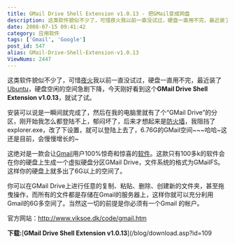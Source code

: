```yaml
---
title: GMail Drive Shell Extension v1.0.13 - 把GMail变成网盘
description: 这类软件貌似不少了，可惜夜火我以前一直没试过，硬盘一直用不完，最近装了Ubuntu，硬盘空闲的空间急剧下降，今天刚好看到这个GMailDriveShellExtensionv1.0.13，就试了试。安装可以说是一瞬间就完成了，然后在我的电脑里就有了个“GMailDrive”的分区，刚开始我怎么都登陆不上，郁闷坏了，后来才想起来是防火墙，我阻挡了explorer.exe，改了下设置，就可以登陆上去了，6.76G的GMail空间~~~哈哈~这还是目前，会慢慢增长的~
date: 2008-07-15 09:41:42
category: 应用软件
tags: ['Gmail', 'Google']
post_id: 547
alias: GMail-Drive-Shell-Extension-v1.0.13
ViewNums: 2447
---
```


这类软件貌似不少了，可惜[夜火](/blog/)我以前一直没试过，硬盘一直用不完，最近装了[Ubuntu](/blog/ubuntu-804-lts-download-xiazai)，硬盘空闲的空间急剧下降，今天刚好看到这个**GMail Drive Shell Extension v1.0.13**，就试了试。

安装可以说是一瞬间就完成了，然后在我的电脑里就有了个“GMail Drive”的分区，刚开始我怎么都登陆不上，郁闷坏了，后来才想起来是[防火墙](http://www.virus-info.asia/virus/FireWall/)，我阻挡了explorer.exe，改了下设置，就可以登陆上去了，6.76G的GMail空间~~~哈哈~这还是目前，会慢慢增长的~

这绝对是一款会让[Gmail](/tags/Gmail)用户100%惊奇和惊喜的[软件](/tags/%E8%BD%AF%E4%BB%B6)。这款只有100多k的软件会在你的硬盘上生成一个虚拟硬盘分区GMail Drive，文件系统的格式为GMailFS。这样你的硬盘上就多出了6G以上的空间了。

你可以在GMail Drive上进行任意的复制、粘贴、删除、创建新的文件夹，甚至拖曳操作，而所有的文件都是存储在Gmail的服务器上，这样你就可以充分利用Gmail的6G多空间了。当然这一切的前提是你必须有一个Gmail 的帐户。

官方网站：<http://www.viksoe.dk/code/gmail.htm>

**下载:**[**GMail Drive Shell Extension v1.0.13**](/blog/download.asp?id=109

